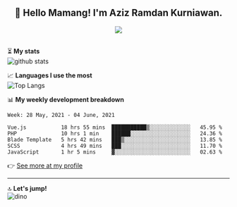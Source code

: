 <h2 align="center">👋 Hello Mamang! I'm Aziz Ramdan Kurniawan.</h2>  
<p align="center">
  <img src="https://komarev.com/ghpvc/?username=azizramdan"> <br><br>
</p>
    
⏳ **My stats**  
![github stats](https://github-readme-stats.vercel.app/api?username=azizramdan&show_icons=true&count_private=true&title_color=000&hide_border=true&hide_title=true)  

📈 **Languages I use the most**  
![Top Langs](https://github-readme-stats.vercel.app/api/top-langs/?username=azizramdan&layout=compact&langs_count=6&hide=tsql&hide_border=true&hide_title=true&exclude_repo=Futsal-Go,Futsal-Go-Admin,Sistem-Informasi-Sensus-Harian-Rawat-Inap)  

📊 **My weekly development breakdown**
<!--START_SECTION:waka-->
```text
Week: 28 May, 2021 - 04 June, 2021

Vue.js           18 hrs 55 mins  ███████████▒░░░░░░░░░░░░░   45.95 % 
PHP              10 hrs 1 min    ██████░░░░░░░░░░░░░░░░░░░   24.36 % 
Blade Template   5 hrs 42 mins   ███▒░░░░░░░░░░░░░░░░░░░░░   13.85 % 
SCSS             4 hrs 49 mins   ███░░░░░░░░░░░░░░░░░░░░░░   11.70 % 
JavaScript       1 hr 5 mins     ▓░░░░░░░░░░░░░░░░░░░░░░░░   02.63 % 
```
<!--END_SECTION:waka-->
👉 [See more at my profile](https://wakatime.com/@azizramdan)
***
🔝 **Let's jump!**  
![dino](https://raw.githubusercontent.com/azizramdan/azizramdan/master/dino.gif)  
